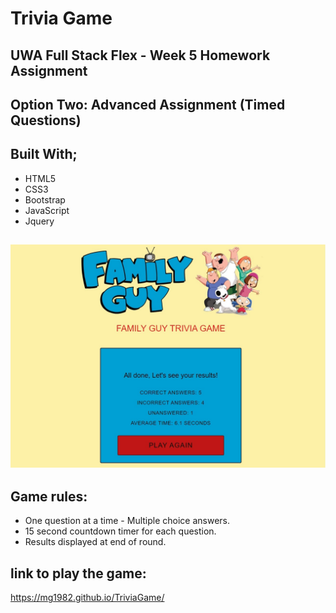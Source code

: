 # Trivia Game

## UWA Full Stack Flex - Week 5 Homework Assignment

## Option Two: Advanced Assignment (Timed Questions)

## Built With;

- HTML5
- CSS3
- Bootstrap
- JavaScript
- Jquery

## ![Screenshot of game](assets/images/screenshot.jpg)

## Game rules:

- One question at a time - Multiple choice answers.
- 15 second countdown timer for each question.
- Results displayed at end of round.

## link to play the game:

https://mg1982.github.io/TriviaGame/
